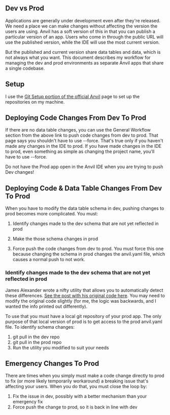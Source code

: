 ## Dev vs Prod

Applications are generally under development even after they're released.  We need a place we can make changes without affecting the version the users are using.  Anvil has a soft version of this in that you can publish a particular version of an app.  Users who come in through the public URL will use the published version, while the IDE will use the most current version.  

But the published and current version share data tables and data, which is not always what you want.  This document describes my workflow for managing the dev and prod environments as separate Anvil apps that share a single codebase.

## Setup

I use the [Git Setup portion of the official Anvil](https://anvil.works/docs/how-to/development-production) page to set up the repositories on my machine.

## Deploying Code Changes From Dev To Prod

If there are no data table changes, you can use the General Workflow section from the above link to push code changes from dev to prod.  That page says you shouldn't have to use --force.  That's true only if you haven't made any changes in the IDE to prod.  If you have made changes in the IDE to prod, even something as simple as changing the project name, you'll have to use --force.

Do not have the Prod app open in the Anvil IDE when you are trying to push Dev changes!

## Deploying Code & Data Table Changes From Dev To Prod

When you have to modify the data table schema in dev, pushing changes to prod becomes more complicated.  You must:

1) Identify changes made to the dev schema that are not yet reflected in prod

2) Make the those schema changes in prod

3) Force push the code changes from dev to prod.  You must force this one because changing the schema in prod changes the anvil.yaml file, which causes a normal push to not work.

### Identify changes made to the dev schema that are not yet reflected in prod

James Alexander wrote a nifty utility that allows you to automatically detect these differences.  [See the post with his original code here](https://anvil.works/forum/t/dev-prod-workflow-data-tables/7400/14).  You may need to modify the original code slightly (for me, the logic was backwards, and I wanted the info printed out differently).  

To use that you must have a local git repository of your prod app.  The only purpose of that local version of prod is to get access to the prod anvil.yaml file.  To identify schema changes:

1) git pull in the dev repo
2) git pull in the prod repo
3) Run the utility you modified to suit your needs

## Emergency Changes To Prod

There are times when you simply must make a code change directly to prod to fix (or more likely temporarily workaround) a breaking issue that's affecting your users.  When you do that, you must close the loop by:

1) Fix the issue in dev, possibly with a better mechanism than your emergency fix
2) Force push the change to prod, so it is back in line with dev
